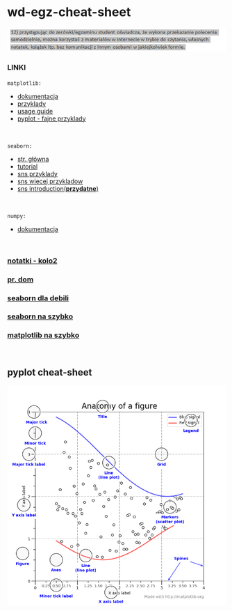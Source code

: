 # wd-egz-cheat-sheet
 ![-](/podstawa.png)
 
 ### LINKI <br>
 `matplotlib:`
 - [dokumentacja](https://matplotlib.org/stable/contents.html)
 - [przyklady](https://matplotlib.org/stable/gallery/index.html)
 - [usage guide](https://matplotlib.org/stable/tutorials/introductory/usage.html#sphx-glr-tutorials-introductory-usage-py)
 - [pyplot - fajne przyklady](https://matplotlib.org/stable/tutorials/introductory/pyplot.html#sphx-glr-tutorials-introductory-pyplot-py)
 
 <br>
 
 `seaborn:`
 - [str. główna](https://seaborn.pydata.org/)
 - [tutorial](https://seaborn.pydata.org/tutorial.html)
 - [sns przyklady](https://stackabuse.com/seaborn-line-plot-tutorial-and-examples)
 - [sns wiecej przykladow](https://www.geeksforgeeks.org/python-seaborn-tutorial/)
 - [sns introduction(**przydatne**)](https://seaborn.pydata.org/introduction.html)
 
 <br>
 
 `numpy:`
 - [dokumentacja](https://numpy.org/doc/stable/)
 
 <br>
 
 ### [notatki - kolo2](https://github.com/maciejszulia/kolo2/tree/main/pythonProject7)
 ### [pr. dom](https://github.com/maciejszulia/python-uwm)
 ### [seaborn dla debili](https://www.datacamp.com/community/tutorials/seaborn-python-tutorial)
 ### [seaborn na szybko](https://s3.amazonaws.com/assets.datacamp.com/blog_assets/Python_Seaborn_Cheat_Sheet.pdf)
 ### [matplotlib na szybko](https://s3.amazonaws.com/assets.datacamp.com/blog_assets/Python_Matplotlib_Cheat_Sheet.pdf)
 
 <br>
 
 ## pyplot cheat-sheet
 ![-](/plt/pltcheatsheet.webp)